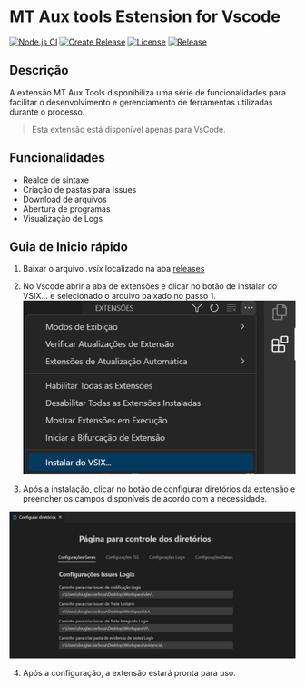 # MT Aux tools Estension for Vscode


[![Node.js CI](https://github.com/DouglasBgs/MT-Aux-Tools/actions/workflows/node.js.yml/badge.svg?branch=master)](https://github.com/DouglasBgs/MT-Aux-Tools/actions/workflows/node.js.yml) [![Create Release](https://github.com/DouglasBgs/MT-Aux-Tools/actions/workflows/main.yml/badge.svg?branch=master)](https://github.com/DouglasBgs/MT-Aux-Tools/actions/workflows/main.yml) [![License](https://img.shields.io/badge/license-MIT-red)](https://opensource.org/licenses/MIT) [![Release](https://img.shields.io/github/v/release/DouglasBgs/MT-Aux-Tools)](https://github.com/DouglasBgs/MT-Aux-Tools/actions/workflows/main.yml) 

  
## Descrição
 
A extensão MT Aux Tools disponibiliza uma série de funcionalidades para facilitar o desenvolvimento e gerenciamento de ferramentas utilizadas durante o processo.

>Esta extensão está disponível apenas para VsCode.

## Funcionalidades

 - Realce de sintaxe
 - Criação de pastas para Issues
 - Download de arquivos
 - Abertura de programas
 - Visualização de Logs

## Guia de Inicio rápido

 1. Baixar o arquivo *.vsix* localizado na aba [releases](https://github.com/DouglasBgs/MT-Aux-Tools/releases/latest)
 2. No Vscode abrir a aba de extensões e clicar no botão de instalar do VSIX... e selecionado o arquivo baixado no passo 1.
![Primeiro passo](media/docs/passo_1.png)

3. Após a instalação, clicar no botão de configurar diretórios da extensão e preencher os campos disponíveis de acordo com a necessidade.

![Segundo passo](media/docs/passo_2.png)

4. Após a configuração, a extensão estará pronta para uso.
